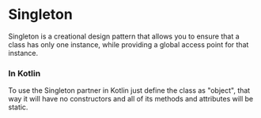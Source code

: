 # Singleton

Singleton is a creational design pattern that allows you to ensure that a class has only one instance, while providing
a global access point for that instance.

### In Kotlin
To use the Singleton partner in Kotlin just define the class as "object",
that way it will have no constructors and all of its methods and attributes will be static.
